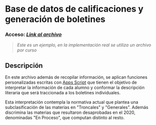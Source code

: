 # Base de datos de calificaciones y generación de boletines

### Acceso: ***[Link al archivo](https://docs.google.com/spreadsheets/d/1xQncn-ytWXD-7I0Uiazqe68I0pUFRjMuVUY_q1jWKoY/edit#gid=1773124379)***  

> *Este es un ejemplo, en la implementación real se utiliza un archivo por curso*

## Descripción

En este archivo además de recopilar información, se aplican funciones personalizadas escritas con [Apps Script](https://workspace.google.com/intl/es-419_ar/products/apps-script/) que tienen el objetivo de interpretar la información de cada alumno y conformar la descripción literaria que será traccionada a los boletines individuales.

Esta interpretación contempla la normativa actual que plantea una subclasificación de las materias en "Troncales" y "Generales". Además discrimina las materias que resultaron desaprobadas en el 2020, denominadas "En Proceso", que computan distinto al resto.
